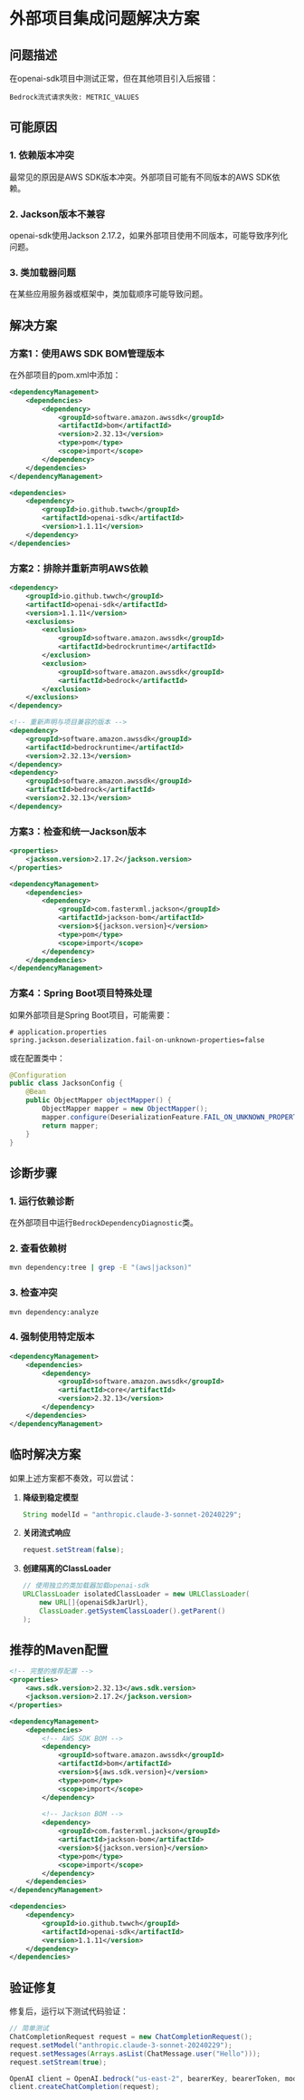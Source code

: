 # 外部项目集成问题解决方案

## 问题描述
在openai-sdk项目中测试正常，但在其他项目引入后报错：
```
Bedrock流式请求失败: METRIC_VALUES
```

## 可能原因

### 1. 依赖版本冲突
最常见的原因是AWS SDK版本冲突。外部项目可能有不同版本的AWS SDK依赖。

### 2. Jackson版本不兼容
openai-sdk使用Jackson 2.17.2，如果外部项目使用不同版本，可能导致序列化问题。

### 3. 类加载器问题
在某些应用服务器或框架中，类加载顺序可能导致问题。

## 解决方案

### 方案1：使用AWS SDK BOM管理版本

在外部项目的pom.xml中添加：

```xml
<dependencyManagement>
    <dependencies>
        <dependency>
            <groupId>software.amazon.awssdk</groupId>
            <artifactId>bom</artifactId>
            <version>2.32.13</version>
            <type>pom</type>
            <scope>import</scope>
        </dependency>
    </dependencies>
</dependencyManagement>

<dependencies>
    <dependency>
        <groupId>io.github.twwch</groupId>
        <artifactId>openai-sdk</artifactId>
        <version>1.1.11</version>
    </dependency>
</dependencies>
```

### 方案2：排除并重新声明AWS依赖

```xml
<dependency>
    <groupId>io.github.twwch</groupId>
    <artifactId>openai-sdk</artifactId>
    <version>1.1.11</version>
    <exclusions>
        <exclusion>
            <groupId>software.amazon.awssdk</groupId>
            <artifactId>bedrockruntime</artifactId>
        </exclusion>
        <exclusion>
            <groupId>software.amazon.awssdk</groupId>
            <artifactId>bedrock</artifactId>
        </exclusion>
    </exclusions>
</dependency>

<!-- 重新声明与项目兼容的版本 -->
<dependency>
    <groupId>software.amazon.awssdk</groupId>
    <artifactId>bedrockruntime</artifactId>
    <version>2.32.13</version>
</dependency>
<dependency>
    <groupId>software.amazon.awssdk</groupId>
    <artifactId>bedrock</artifactId>
    <version>2.32.13</version>
</dependency>
```

### 方案3：检查和统一Jackson版本

```xml
<properties>
    <jackson.version>2.17.2</jackson.version>
</properties>

<dependencyManagement>
    <dependencies>
        <dependency>
            <groupId>com.fasterxml.jackson</groupId>
            <artifactId>jackson-bom</artifactId>
            <version>${jackson.version}</version>
            <type>pom</type>
            <scope>import</scope>
        </dependency>
    </dependencies>
</dependencyManagement>
```

### 方案4：Spring Boot项目特殊处理

如果外部项目是Spring Boot项目，可能需要：

```properties
# application.properties
spring.jackson.deserialization.fail-on-unknown-properties=false
```

或在配置类中：

```java
@Configuration
public class JacksonConfig {
    @Bean
    public ObjectMapper objectMapper() {
        ObjectMapper mapper = new ObjectMapper();
        mapper.configure(DeserializationFeature.FAIL_ON_UNKNOWN_PROPERTIES, false);
        return mapper;
    }
}
```

## 诊断步骤

### 1. 运行依赖诊断
在外部项目中运行`BedrockDependencyDiagnostic`类。

### 2. 查看依赖树
```bash
mvn dependency:tree | grep -E "(aws|jackson)"
```

### 3. 检查冲突
```bash
mvn dependency:analyze
```

### 4. 强制使用特定版本
```xml
<dependencyManagement>
    <dependencies>
        <dependency>
            <groupId>software.amazon.awssdk</groupId>
            <artifactId>core</artifactId>
            <version>2.32.13</version>
        </dependency>
    </dependencies>
</dependencyManagement>
```

## 临时解决方案

如果上述方案都不奏效，可以尝试：

1. **降级到稳定模型**
   ```java
   String modelId = "anthropic.claude-3-sonnet-20240229";
   ```

2. **关闭流式响应**
   ```java
   request.setStream(false);
   ```

3. **创建隔离的ClassLoader**
   ```java
   // 使用独立的类加载器加载openai-sdk
   URLClassLoader isolatedClassLoader = new URLClassLoader(
       new URL[]{openaiSdkJarUrl},
       ClassLoader.getSystemClassLoader().getParent()
   );
   ```

## 推荐的Maven配置

```xml
<!-- 完整的推荐配置 -->
<properties>
    <aws.sdk.version>2.32.13</aws.sdk.version>
    <jackson.version>2.17.2</jackson.version>
</properties>

<dependencyManagement>
    <dependencies>
        <!-- AWS SDK BOM -->
        <dependency>
            <groupId>software.amazon.awssdk</groupId>
            <artifactId>bom</artifactId>
            <version>${aws.sdk.version}</version>
            <type>pom</type>
            <scope>import</scope>
        </dependency>
        
        <!-- Jackson BOM -->
        <dependency>
            <groupId>com.fasterxml.jackson</groupId>
            <artifactId>jackson-bom</artifactId>
            <version>${jackson.version}</version>
            <type>pom</type>
            <scope>import</scope>
        </dependency>
    </dependencies>
</dependencyManagement>

<dependencies>
    <dependency>
        <groupId>io.github.twwch</groupId>
        <artifactId>openai-sdk</artifactId>
        <version>1.1.11</version>
    </dependency>
</dependencies>
```

## 验证修复

修复后，运行以下测试代码验证：

```java
// 简单测试
ChatCompletionRequest request = new ChatCompletionRequest();
request.setModel("anthropic.claude-3-sonnet-20240229");
request.setMessages(Arrays.asList(ChatMessage.user("Hello")));
request.setStream(true);

OpenAI client = OpenAI.bedrock("us-east-2", bearerKey, bearerToken, modelId);
client.createChatCompletion(request);
```